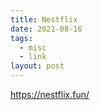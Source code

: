 ```yaml
---
title: Nestflix
date: 2021-08-16
tags:
  - misc
  - link
layout: post
---
```


https://nestflix.fun/
